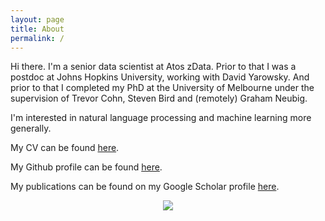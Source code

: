 ```yaml
---
layout: page
title: About
permalink: /
---
```


Hi there. I'm a senior data scientist at Atos zData. Prior to that I was a postdoc at Johns Hopkins University, working with David Yarowsky. And prior to that I completed my PhD at the University of Melbourne under the supervision of Trevor Cohn, Steven Bird and (remotely) Graham Neubig.

I'm interested in natural language processing and machine learning more generally.

My CV can be found [here](https://oadams.github.io/cv.pdf).

My Github profile can be found [here](https://github.com/oadams).

My publications can be found on my Google Scholar profile [here](https://scholar.google.com/citations?user=s7wr1DsAAAAJ&hl=en).

<div style="text-align:center"><img src ="https://oadams.github.io/oliver_profile1.jpg" /></div>

[jekyll-organization]: https://github.com/jekyll
